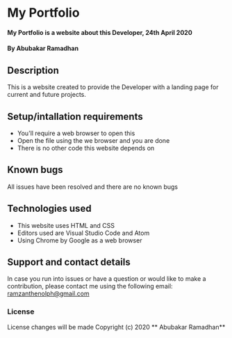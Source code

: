 # My Portfolio
#### My Portfolio is a website about this Developer, 24th April 2020
#### By **Abubakar Ramadhan**
## Description
This is a website created to provide the Developer with a landing page for current and future projects.
## Setup/intallation requirements
* You'll require a web browser to open this
* Open the file using the we browser and you are done
* There is no other code this website depends on
## Known bugs
All issues have been resolved and there are no known bugs
## Technologies used
* This website uses HTML and CSS
* Editors used are Visual Studio Code and Atom
* Using Chrome by Google as a web browser
## Support and contact details
In case you run into issues or have a question or would like to make a contribution, please contact me using the following email:
ramzanthenolph@gmail.com
### License
License changes will be made
Copyright (c) 2020 ** Abubakar Ramadhan** 